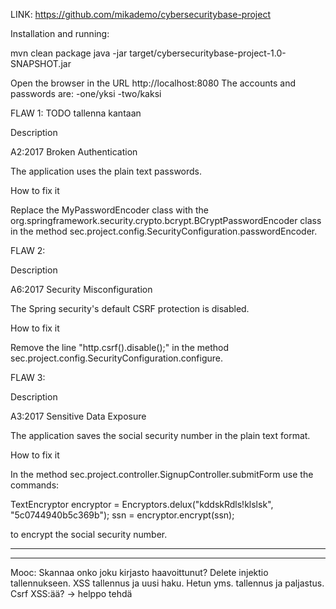 LINK: https://github.com/mikademo/cybersecuritybase-project

Installation and running:

mvn clean package
java -jar target/cybersecuritybase-project-1.0-SNAPSHOT.jar

Open the browser in the URL http://localhost:8080
The accounts and passwords are:
-one/yksi
-two/kaksi

FLAW 1: TODO tallenna kantaan

Description

A2:2017 Broken Authentication

The application uses the plain text passwords.

How to fix it

Replace the MyPasswordEncoder class with the org.springframework.security.crypto.bcrypt.BCryptPasswordEncoder class in the method sec.project.config.SecurityConfiguration.passwordEncoder.

FLAW 2:

Description

A6:2017 Security Misconfiguration

The Spring security's default CSRF protection is disabled.

How to fix it

Remove the line "http.csrf().disable();" in the method sec.project.config.SecurityConfiguration.configure.

FLAW 3:

Description

A3:2017 Sensitive Data Exposure

The application saves the social security number in the plain text format.

How to fix it

In the method sec.project.controller.SignupController.submitForm use the commands:

TextEncryptor encryptor = Encryptors.delux("kddskRdls!klslsk", "5c0744940b5c369b");
ssn = encryptor.encrypt(ssn);

to encrypt the social security number.






-------------------



--------

Mooc: Skannaa onko joku kirjasto haavoittunut? Delete injektio tallennukseen. XSS tallennus ja uusi haku. Hetun yms. tallennus ja paljastus. Csrf XSS:ää? -> helppo tehdä

